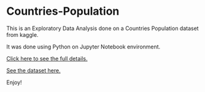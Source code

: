 # Countries-Population
This is an Exploratory Data Analysis done on a Countries Population dataset from kaggle.

It was done using Python on Jupyter Notebook environment.

[Click here to see the full details.](https://github.com/vaxdata22/Countries-Population/blob/main/World-Population-Data.ipynb)

[See the dataset here.](https://github.com/vaxdata22/Countries-Population/blob/main/countries-table.csv)

Enjoy!

